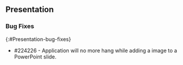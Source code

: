 ## Presentation

### Bug Fixes
{:#Presentation-bug-fixes}

* \#224226 - Application will no more hang while adding a image to a PowerPoint slide.
